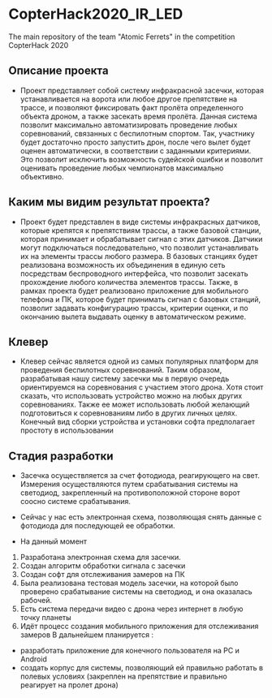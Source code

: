 # CopterHack2020_IR_LED
The main repository of the team "Atomic Ferrets" in the competition CopterHack 2020

## Описание проекта

- Проект представляет собой систему инфракрасной засечки, которая устанавливается на ворота или любое другое препятствие на трассе, и позволяют фиксировать факт пролёта определенного объекта дроном, а также засекать время пролёта. Данная система позволит максимально автоматизировать проведение любых соревнований, связанных с беспилотным спортом. Так, участнику будет достаточно просто запустить дрон, после чего вылет будет оценен автоматически, в соответствии с заданными критериями. Это позволит исключить возможность судейской ошибки и позволит оценивать проведение любых чемпионатов максимально объективно.

## Каким мы видим результат проекта?

- Проект будет представлен в виде системы инфракрасных датчиков, которые крепятся к препятствиям трассы, а также базовой станции, которая принимает и обрабатывает сигнал с этих датчиков. Датчики могут подключаться последовательно, что позволит устанавливать их на элементы трассы любого размера. В базовых станциях будет реализована возможность их объединения в единую сеть посредствам беспроводного интерфейса, что позволит засекать прохождение любого количества элементов трассы. Также, в рамках проекта будет реализовано приложение для мобильного телефона и ПК, которое будет принимать сигнал с базовых станций, позволит задавать конфигурацию трассы, критерии оценки, и по окончанию вылета выдавать оценку в автоматическом режиме.

## Клевер

- Клевер сейчас является одной из самых популярных платформ для проведения беспилотных соревнований. Таким образом, разрабатывая нашу систему засечки мы в первую очередь ориентируемся на соревнования с участием этого дрона. Хотя стоит сказать, что использовать устройство можно на любых других соревнованиях. Также ее может использовать любой желающий подготовиться к соревнованиям либо в других личных целях. Конечный вид сборки устройства и установки софта предполагает простоту в использовании

## Стадия разработки

- Засечка осуществляется за счет фотодиода, реагирующего на свет. Измерения осуществляются путем срабатывания системы на светодиод, закрепленный на противоположной стороне ворот соосно системе срабатывания. 
- Сейчас у нас есть электронная схема, позволяющая снять данные с фотодиода для последующей ее обработки. 

 - На данный момент 
1) Разработана электронная схема для засечки. 
2) Создан алгоритм обработки сигнала с засечки
3) Создан софт для отслеживания замеров на ПК
4) Была реализована тестовая модель засечки, на которой было проверено срабатывание системы на светодиод, и она оказалась рабочей. 
5) Есть система передачи видео с дрона через интернет в любую точку планеты
6) Идёт процесс создания мобильного приложения для отслеживания замеров
 В дальнейшем планируется : 
 - разработать приложение для конечного пользователя на PC и Android
 - создать корпус для системы, позволяющий ей правильно работать в полевых условиях (закреплен на препятствие и правильно реагирует на пролет дрона) 
